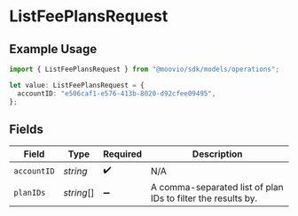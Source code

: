 # ListFeePlansRequest

## Example Usage

```typescript
import { ListFeePlansRequest } from "@moovio/sdk/models/operations";

let value: ListFeePlansRequest = {
  accountID: "e506caf1-e576-413b-8020-d92cfee09495",
};
```

## Fields

| Field                                                        | Type                                                         | Required                                                     | Description                                                  |
| ------------------------------------------------------------ | ------------------------------------------------------------ | ------------------------------------------------------------ | ------------------------------------------------------------ |
| `accountID`                                                  | *string*                                                     | :heavy_check_mark:                                           | N/A                                                          |
| `planIDs`                                                    | *string*[]                                                   | :heavy_minus_sign:                                           | A comma-separated list of plan IDs to filter the results by. |